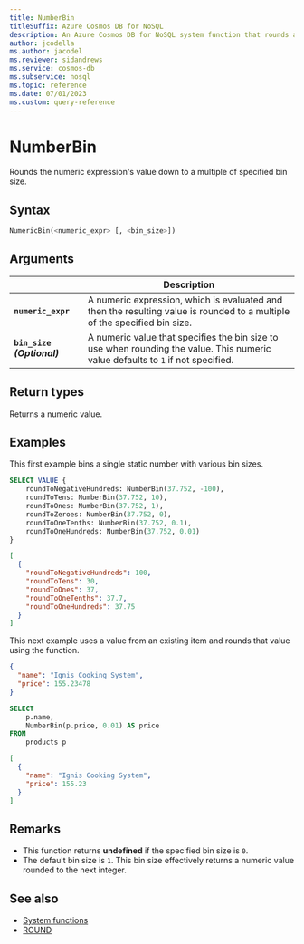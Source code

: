 ```yaml
---
title: NumberBin
titleSuffix: Azure Cosmos DB for NoSQL
description: An Azure Cosmos DB for NoSQL system function that rounds an input value to a multiple of the specified size.
author: jcodella
ms.author: jacodel
ms.reviewer: sidandrews
ms.service: cosmos-db
ms.subservice: nosql
ms.topic: reference
ms.date: 07/01/2023
ms.custom: query-reference
---
```


# NumberBin

Rounds the numeric expression's value down to a multiple of specified bin size.

## Syntax

```sql
NumericBin(<numeric_expr> [, <bin_size>])
```

## Arguments

| | Description |
| --- | --- |
| **`numeric_expr`** | A numeric expression, which is evaluated and then the resulting value is rounded to a multiple of the specified bin size. |
| **`bin_size` *(Optional)*** | A numeric value that specifies the bin size to use when rounding the value. This numeric value defaults to `1` if not specified. |

## Return types

Returns a numeric value.

## Examples

This first example bins a single static number with various bin sizes.

```sql
SELECT VALUE {
    roundToNegativeHundreds: NumberBin(37.752, -100),
    roundToTens: NumberBin(37.752, 10),
    roundToOnes: NumberBin(37.752, 1),
    roundToZeroes: NumberBin(37.752, 0),
    roundToOneTenths: NumberBin(37.752, 0.1),
    roundToOneHundreds: NumberBin(37.752, 0.01)
}
```

```json
[
  {
    "roundToNegativeHundreds": 100,
    "roundToTens": 30,
    "roundToOnes": 37,
    "roundToOneTenths": 37.7,
    "roundToOneHundreds": 37.75
  }
]
```

This next example uses a value from an existing item and rounds that value using the function.

```json
{
  "name": "Ignis Cooking System",
  "price": 155.23478
}
```

```sql
SELECT
    p.name,
    NumberBin(p.price, 0.01) AS price
FROM
    products p
```

```json
[
  {
    "name": "Ignis Cooking System",
    "price": 155.23
  }
]
```

## Remarks

- This function returns **undefined** if the specified bin size is `0`.
- The default bin size is `1`. This bin size effectively returns a numeric value rounded to the next integer.

## See also

- [System functions](system-functions.yml)
- [ROUND](round.md)
